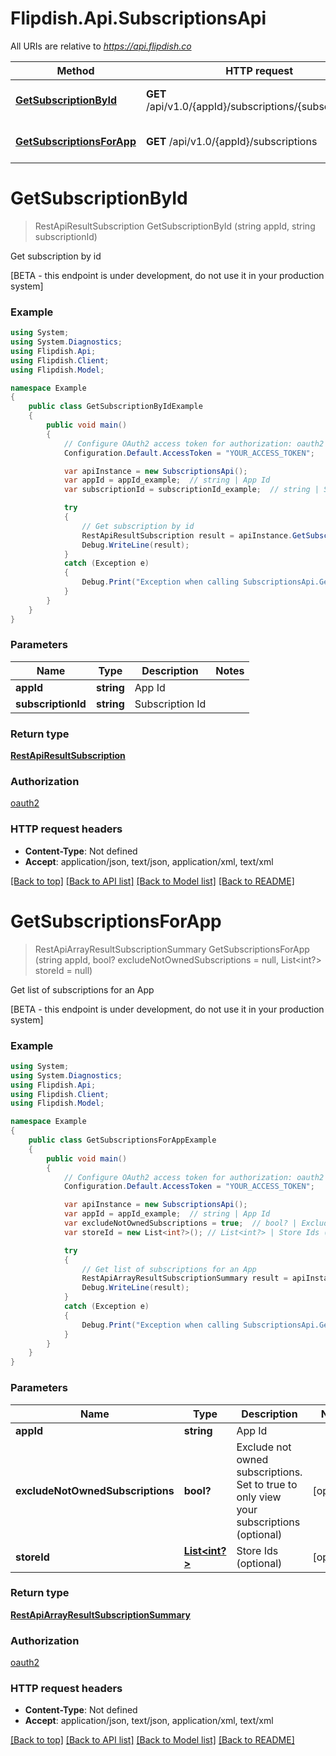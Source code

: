 # Flipdish.Api.SubscriptionsApi

All URIs are relative to *https://api.flipdish.co*

Method | HTTP request | Description
------------- | ------------- | -------------
[**GetSubscriptionById**](SubscriptionsApi.md#getsubscriptionbyid) | **GET** /api/v1.0/{appId}/subscriptions/{subscriptionId} | Get subscription by id
[**GetSubscriptionsForApp**](SubscriptionsApi.md#getsubscriptionsforapp) | **GET** /api/v1.0/{appId}/subscriptions | Get list of subscriptions for an App


<a name="getsubscriptionbyid"></a>
# **GetSubscriptionById**
> RestApiResultSubscription GetSubscriptionById (string appId, string subscriptionId)

Get subscription by id

[BETA - this endpoint is under development, do not use it in your production system]

### Example
```csharp
using System;
using System.Diagnostics;
using Flipdish.Api;
using Flipdish.Client;
using Flipdish.Model;

namespace Example
{
    public class GetSubscriptionByIdExample
    {
        public void main()
        {
            // Configure OAuth2 access token for authorization: oauth2
            Configuration.Default.AccessToken = "YOUR_ACCESS_TOKEN";

            var apiInstance = new SubscriptionsApi();
            var appId = appId_example;  // string | App Id
            var subscriptionId = subscriptionId_example;  // string | Subscription Id

            try
            {
                // Get subscription by id
                RestApiResultSubscription result = apiInstance.GetSubscriptionById(appId, subscriptionId);
                Debug.WriteLine(result);
            }
            catch (Exception e)
            {
                Debug.Print("Exception when calling SubscriptionsApi.GetSubscriptionById: " + e.Message );
            }
        }
    }
}
```

### Parameters

Name | Type | Description  | Notes
------------- | ------------- | ------------- | -------------
 **appId** | **string**| App Id | 
 **subscriptionId** | **string**| Subscription Id | 

### Return type

[**RestApiResultSubscription**](RestApiResultSubscription.md)

### Authorization

[oauth2](../README.md#oauth2)

### HTTP request headers

 - **Content-Type**: Not defined
 - **Accept**: application/json, text/json, application/xml, text/xml

[[Back to top]](#) [[Back to API list]](../README.md#documentation-for-api-endpoints) [[Back to Model list]](../README.md#documentation-for-models) [[Back to README]](../README.md)

<a name="getsubscriptionsforapp"></a>
# **GetSubscriptionsForApp**
> RestApiArrayResultSubscriptionSummary GetSubscriptionsForApp (string appId, bool? excludeNotOwnedSubscriptions = null, List<int?> storeId = null)

Get list of subscriptions for an App

[BETA - this endpoint is under development, do not use it in your production system]

### Example
```csharp
using System;
using System.Diagnostics;
using Flipdish.Api;
using Flipdish.Client;
using Flipdish.Model;

namespace Example
{
    public class GetSubscriptionsForAppExample
    {
        public void main()
        {
            // Configure OAuth2 access token for authorization: oauth2
            Configuration.Default.AccessToken = "YOUR_ACCESS_TOKEN";

            var apiInstance = new SubscriptionsApi();
            var appId = appId_example;  // string | App Id
            var excludeNotOwnedSubscriptions = true;  // bool? | Exclude not owned subscriptions. Set to true to only view your subscriptions (optional) (optional) 
            var storeId = new List<int?>(); // List<int?> | Store Ids (optional) (optional) 

            try
            {
                // Get list of subscriptions for an App
                RestApiArrayResultSubscriptionSummary result = apiInstance.GetSubscriptionsForApp(appId, excludeNotOwnedSubscriptions, storeId);
                Debug.WriteLine(result);
            }
            catch (Exception e)
            {
                Debug.Print("Exception when calling SubscriptionsApi.GetSubscriptionsForApp: " + e.Message );
            }
        }
    }
}
```

### Parameters

Name | Type | Description  | Notes
------------- | ------------- | ------------- | -------------
 **appId** | **string**| App Id | 
 **excludeNotOwnedSubscriptions** | **bool?**| Exclude not owned subscriptions. Set to true to only view your subscriptions (optional) | [optional] 
 **storeId** | [**List&lt;int?&gt;**](int?.md)| Store Ids (optional) | [optional] 

### Return type

[**RestApiArrayResultSubscriptionSummary**](RestApiArrayResultSubscriptionSummary.md)

### Authorization

[oauth2](../README.md#oauth2)

### HTTP request headers

 - **Content-Type**: Not defined
 - **Accept**: application/json, text/json, application/xml, text/xml

[[Back to top]](#) [[Back to API list]](../README.md#documentation-for-api-endpoints) [[Back to Model list]](../README.md#documentation-for-models) [[Back to README]](../README.md)

